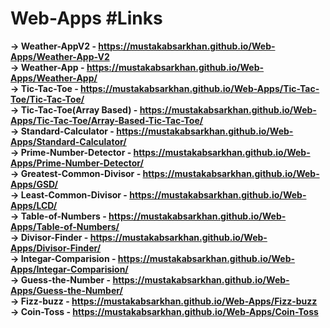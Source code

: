 # Web-Apps #Links
**-> Weather-AppV2 - https://mustakabsarkhan.github.io/Web-Apps/Weather-App-V2 <br>
-> Weather-App - https://mustakabsarkhan.github.io/Web-Apps/Weather-App/ <br>
-> Tic-Tac-Toe - https://mustakabsarkhan.github.io/Web-Apps/Tic-Tac-Toe/Tic-Tac-Toe/ <br>
-> Tic-Tac-Toe(Array Based) -  https://mustakabsarkhan.github.io/Web-Apps/Tic-Tac-Toe/Array-Based-Tic-Tac-Toe/ <br>
-> Standard-Calculator - https://mustakabsarkhan.github.io/Web-Apps/Standard-Calculator/ <br>
-> Prime-Number-Detector - https://mustakabsarkhan.github.io/Web-Apps/Prime-Number-Detector/ <br>
-> Greatest-Common-Divisor - https://mustakabsarkhan.github.io/Web-Apps/GSD/ <br>
-> Least-Common-Divisor - https://mustakabsarkhan.github.io/Web-Apps/LCD/ <br>
-> Table-of-Numbers - https://mustakabsarkhan.github.io/Web-Apps/Table-of-Numbers/ <br>
-> Divisor-Finder - https://mustakabsarkhan.github.io/Web-Apps/Divisor-Finder/ <br>
-> Integar-Comparision - https://mustakabsarkhan.github.io/Web-Apps/Integar-Comparision/ <br>
-> Guess-the-Number - https://mustakabsarkhan.github.io/Web-Apps/Guess-the-Number/ <br>
-> Fizz-buzz - https://mustakabsarkhan.github.io/Web-Apps/Fizz-buzz <br>
-> Coin-Toss - https://mustakabsarkhan.github.io/Web-Apps/Coin-Toss <br>**
